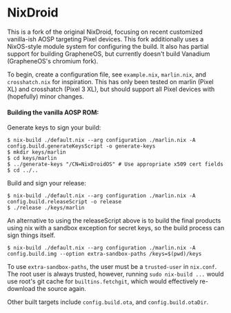 # NixDroid

This is a fork of the original NixDroid, focusing on recent customized vanilla-ish AOSP targeting Pixel devices.
This fork additionally uses a NixOS-style module system for configuring the build.
It also has partial support for building GrapheneOS, but currently doesn't build Vanadium (GrapheneOS's chromium fork).

To begin, create a configuration file, see `example.nix`, `marlin.nix`, and `crosshatch.nix` for inspiration.
This has only been tested on marlin (Pixel XL) and crosshatch (Pixel 3 XL), but should support all Pixel devices with (hopefully) minor changes.

#### Building the vanilla AOSP ROM:

Generate keys to sign your build:

```console
$ nix-build ./default.nix --arg configuration ./marlin.nix -A config.build.generateKeysScript -o generate-keys
$ mkdir keys/marlin
$ cd keys/marlin
$ ../generate-keys "/CN=NixDroidOS" # Use appropriate x509 cert fields
$ cd ../..
```

Build and sign your release:

```console
$ nix-build ./default.nix --arg configuration ./marlin.nix -A config.build.releaseScript -o release
$ ./release ./keys/marlin
```

An alternative to using the releaseScript above is to build the final products using nix with a sandbox exception for secret keys, so the build process can sign things itself.

```console
$ nix-build ./default.nix --arg configuration ./marlin.nix -A config.build.img --option extra-sandbox-paths /keys=$(pwd)/keys
```
To use `extra-sandbox-paths`, the user must be a `trusted-user` in `nix.conf`.
The root user is always trusted, however, running `sudo nix-build ...` would use root's git cache for `builtins.fetchgit`, which would effectively re-download the source again.

Other built targets include `config.build.ota`, and `config.build.otaDir`.
